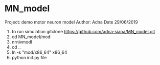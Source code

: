 # MN_model
Project: demo motor neuron model 
Author: Adna
Date 29/06/2019

1. to run simulation gitclone https://github.com/adna-siana/MN_model.git 
2. cd MN_model/mod
3. nrnivmodl
4. cd ..  
5. ln -s "mod/x86_64" x86_64
6. python init.py file 
